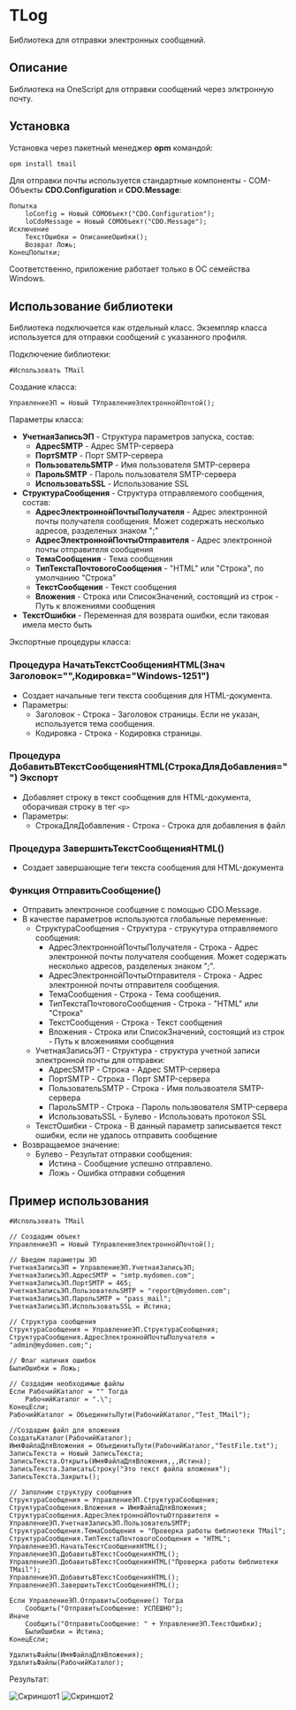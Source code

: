 # TLog
Библиотека для отправки электронных сообщений.

## Описание
Библиотека на OneScript для отправки сообщений через элктронную почту.

## Установка 

Установка через пакетный менеджер **opm** командой:

``` cmd
opm install tmail
```

Для отправки почты используется стандартные компоненты - COM-Объекты **CDO.Configuration** и **CDO.Message**:
``` bsl
Попытка
    loConfig = Новый COMОбъект("CDO.Configuration");
    loCdoMessage = Новый COMОбъект("CDO.Message");
Исключение
    ТекстОшибки = ОписаниеОшибки();
    Возврат Ложь;
КонецПопытки;
```

Соответственно, приложение работает только в ОС семейства Windows.

## Использование библиотеки

Библиотека подключается как отдельный класс. Экземпляр класса используется для отправки сообщений с указанного профиля.

Подключение библиотеки:
``` bsl
#Использовать TMail
```

Создание класса:
``` bsl
УправлениеЭП = Новый ТУправлениеЭлектроннойПочтой();
```

Параметры класса:
* **УчетнаяЗаписьЭП** - Структура параметров запуска, состав:
    * **АдресSMTP** - Адрес SMTP-сервера
    * **ПортSMTP** - Порт SMTP-сервера
    * **ПользовательSMTP** - Имя пользователя SMTP-сервера
    * **ПарольSMTP** - Пароль пользователя SMTP-сервера
    * **ИспользоватьSSL** - Использование SSL
* **СтруктураСообщения** - Структура отправляемого сообщения, состав:
    * **АдресЭлектроннойПочтыПолучателя** - Адрес электронной почты получателя сообщения. Может содержать несколько адресов, разделеных знаком ";"
    * **АдресЭлектроннойПочтыОтправителя** - Адрес электронной почты отправителя сообщения 
    * **ТемаСообщения** - Тема сообщения
    * **ТипТекстаПочтовогоСообщения** - "HTML" или "Строка", по умолчанию "Строка"
    * **ТекстСообщения** - Текст сообщения 
    * **Вложения** - Строка или СписокЗначений, состоящий из строк - Путь к вложениями сообщения
* **ТекстОшибки** - Переменная для возврата ошибки, если таковая имела место быть

Экспортные процедуры класса:

### Процедура НачатьТекстСообщенияHTML(Знач Заголовок="",Кодировка="Windows-1251")

* Создает начальные теги текста сообщения для HTML-документа.
* Параметры:
  * Заголовок - Строка - Заголовок страницы. Если не указан, используется тема сообщения.
  * Кодировка - Строка - Кодировка страницы.
 
### Процедура ДобавитьВТекстСообщенияHTML(СтрокаДляДобавления="") Экспорт

* Добавляет строку в текст сообщения для HTML-документа, оборачивая строку в тег ```<p>```
* Параметры:
  * СтрокаДляДобавления - Строка - Строка для добавления в файл

### Процедура ЗавершитьТекстСообщенияHTML()

* Создает завершающие теги текста сообщения для HTML-документа

### Функция ОтправитьСообщение()

* Отправить электронное сообщение с помощью CDO.Message. 
* В качестве параметров используются глобальные переменные:
    * СтруктураСообщения      - Структура - струкутура отправляемого сообщения:
        * АдресЭлектроннойПочтыПолучателя     - Строка - Адрес электронной почты получателя сообщения. Может содержать несколько адресов, разделеных знаком ";".
        * АдресЭлектроннойПочтыОтправителя    - Строка - Адрес электронной почты отправителя сообщения.
        * ТемаСообщения                       - Строка - Тема сообщения.
        * ТипТекстаПочтовогоСообщения         - Строка - "HTML" или "Строка"
        * ТекстСообщения                      - Строка - Текст сообщения
        * Вложения                            - Строка или СписокЗначений, состоящий из строк - Путь к вложениями сообщения
    * УчетнаяЗаписьЭП         - Структура - структура учетной записи электронной почты для отправки:
        * АдресSMTP                           - Строка - Адрес SMTP-сервера
        * ПортSMTP                            - Строка - Порт SMTP-сервера
        * ПользовательSMTP                    - Строка - Имя пользвоателя SMTP-сервера
        * ПарольSMTP                          - Строка - Пароль пользвователя SMTP-сервера
        * ИспользоватьSSL                     - Булево - Использовать протокол SSL
    * ТекстОшибки 			- Строка - В данный параметр записывается текст ошибки, если не удалось отправить сообщение
* Возвращаемое значение:
    * Булево                  - Результат отправки сообщения:
        * Истина                               - Сообщение успешно отправлено.
        * Ложь                                 - Ошибка отправки собщения

## Пример использования

``` bsl
#Использовать TMail 

// Создадим объект
УправлениеЭП = Новый ТУправлениеЭлектроннойПочтой();

// Введем параметры ЭП
УчетнаяЗаписьЭП = УправлениеЭП.УчетнаяЗаписьЭП;
УчетнаяЗаписьЭП.АдресSMTP = "smtp.mydomen.com";
УчетнаяЗаписьЭП.ПортSMTP = 465;  
УчетнаяЗаписьЭП.ПользовательSMTP = "report@mydomen.com";
УчетнаяЗаписьЭП.ПарольSMTP = "pass_mail";
УчетнаяЗаписьЭП.ИспользоватьSSL = Истина;

// Структура сообщения
СтруктураСообщения = УправлениеЭП.СтруктураСообщения;
СтруктураСообщения.АдресЭлектроннойПочтыПолучателя = "admin@mydomen.com;";

// Флаг наличия ошибок
БылиОшибки = Ложь;

// Создадим необходимые файлы
Если РабочийКаталог = "" Тогда
    РабочийКаталог = ".\";
КонецЕсли;
РабочийКаталог = ОбъединитьПути(РабочийКаталог,"Test_TMail");

//Создадим файл для вложения
СоздатьКаталог(РабочийКаталог);
ИмяФайлаДляВложения = ОбъединитьПути(РабочийКаталог,"TestFile.txt");
ЗаписьТекста = Новый ЗаписьТекста;
ЗаписьТекста.Открыть(ИмяФайлаДляВложения,,,Истина);
ЗаписьТекста.ЗаписатьСтроку("Это текст файла вложения");
ЗаписьТекста.Закрыть();	

// Заполним структуру сообщения
СтруктураСообщения = УправлениеЭП.СтруктураСообщения;
СтруктураСообщения.Вложения = ИмяФайлаДляВложения;
СтруктураСообщения.АдресЭлектроннойПочтыОтправителя = УправлениеЭП.УчетнаяЗаписьЭП.ПользовательSMTP;
СтруктураСообщения.ТемаСообщения = "Проверка работы библиотеки TMail";
СтруктураСообщения.ТипТекстаПочтовогоСообщения = "HTML";
УправлениеЭП.НачатьТекстСообщенияHTML();
УправлениеЭП.ДобавитьВТекстСообщенияHTML();
УправлениеЭП.ДобавитьВТекстСообщенияHTML("Проверка работы библиотеки TMail");
УправлениеЭП.ДобавитьВТекстСообщенияHTML();
УправлениеЭП.ЗавершитьТекстСообщенияHTML();

Если УправлениеЭП.ОтправитьСообщение() Тогда
    Сообщить("ОтправитьСообщение: УСПЕШНО");
Иначе
    Сообщить("ОтправитьСообщение: " + УправлениеЭП.ТекстОшибки);
    БылиОшибки = Истина;
КонецЕсли;

УдалитьФайлы(ИмяФайлаДляВложения); 
УдалитьФайлы(РабочийКаталог); 

```

Результат:

<img src="https://github.com/Tavalik/TMail/blob/master/Screenshots/TMail1.png" alt="Скриншот1">

<img src="https://github.com/Tavalik/TMail/blob/master/Screenshots/TMail2.png" alt="Скриншот2">

